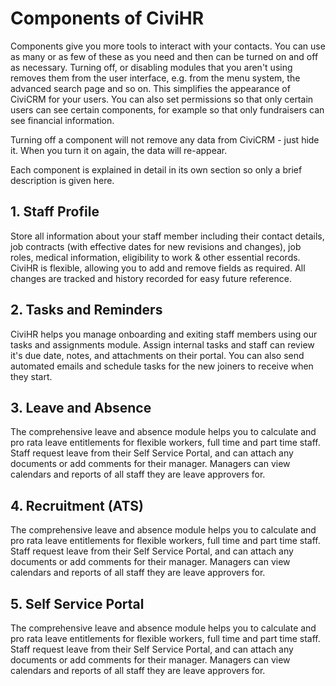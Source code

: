 Components of CiviHR
==========

Components give you more tools to interact with your contacts. You can
use as many or as few of these as you need and then can be turned on and
off as necessary. Turning off, or disabling modules that you aren't
using removes them from the user interface, e.g. from the menu system,
the advanced search page and so on. This simplifies the appearance of
CiviCRM for your users. You can also set permissions so that only
certain users can see certain components, for example so that only
fundraisers can see financial information. 

Turning off a component will not remove any data from CiviCRM - just
hide it. When you turn it on again, the data will re-appear.

Each component is explained in detail in its own section so only a brief
description is given here.

**1. Staff Profile**  
---------------

Store all information about your staff member including their contact details, job contracts (with effective dates for new revisions and changes), job roles, medical information, eligibility to work & other essential records. CiviHR is flexible, allowing you to add and remove fields as required. All changes are tracked and history recorded for easy future reference.

**2. Tasks and Reminders**
-------------

CiviHR helps you manage onboarding and exiting staff members using our tasks and assignments module. Assign internal tasks and staff can review it's due date, notes, and attachments on their portal. You can also send automated emails and schedule tasks for the new joiners to receive when they start. 

**3. Leave and Absence**
-------------

The comprehensive leave and absence module helps you to calculate and pro rata leave entitlements for flexible workers, full time and part time staff. Staff request leave from their Self Service Portal, and can attach any documents or add comments for their manager. Managers can view calendars and reports of all staff they are leave approvers for.   

**4. Recruitment (ATS)**
-------------

The comprehensive leave and absence module helps you to calculate and pro rata leave entitlements for flexible workers, full time and part time staff. Staff request leave from their Self Service Portal, and can attach any documents or add comments for their manager. Managers can view calendars and reports of all staff they are leave approvers for.   

**5. Self Service Portal**
-------------

The comprehensive leave and absence module helps you to calculate and pro rata leave entitlements for flexible workers, full time and part time staff. Staff request leave from their Self Service Portal, and can attach any documents or add comments for their manager. Managers can view calendars and reports of all staff they are leave approvers for.   
